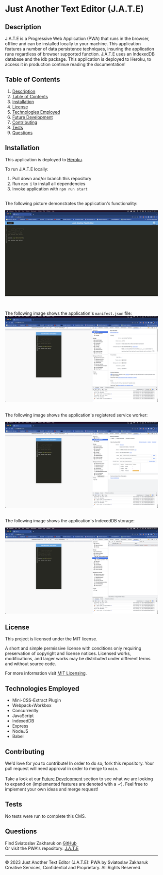 # Just Another Text Editor (J.A.T.E)

## Description

J.A.T.E is a Progressive Web Application (PWA) that runs in the browser, offline and can be installed locally to your machine. This application features a number of data persistence techniques, insuring the application runs regardless of browser supported function. J.A.T.E uses an IndexedDB database and the idb package. This application is deployed to Heroku, to access it in production continue reading the documentation!

## Table of Contents
1. [Description](#description)
2. [Table of Contents](#table-of-contents)
3. [Installation](#installation)
4. [License](#license)
5. [Technologies Employed](#technologies-employed)
6. [Future Development](#future-development)
7. [Contributing](#contributing)
8. [Tests](#tests)
9. [Questions](#questions)


## Installation
This application is deployed to [Heroku](https://stark-meadow-52806.herokuapp.com/).

To run J.A.T.E locally:

1. Pull down and/or branch this repository
2. Run ```npm i``` to install all dependencies
3. Invoke application with ```npm run start```
</br>
The following picture demonstrates the application's functionality:



![Alt text](Assets/Screenshot%20.png)

</br>

The following image shows the application's ```manifest.json``` file:
![Alt text](Assets/Screenshot%20manifest.png)

</br>
The following image shows the application's registered service worker:

![Alt text](Assets/Screenshot%20service%20worker.png)

</br>
The following image shows the application's IndexedDB storage:

![Alt text](Assets/Screenshot%20IndexedDB%20storage.png)


## License
This project is licensed under the MIT license.

A short and simple permissive license with conditions only requiring preservation of copyright and license notices. Licensed works, modifications, and larger works may be distributed under different terms and without source code.<p/>For more information visit [MIT Licensing](https://choosealicense.com/licenses/mit/).

## Technologies Employed
* Mini-CSS-Extract Plugin
* Webpack+Workbox
* Concurrently
* JavaScript
* IndexedDB
* Express
* NodeJS
* Babel




## Contributing
We'd love for you to contribute! In order to do so, fork this repository. Your pull request will need approval in order to merge to ```main```. <br/><br/> Take a look at our [Future Development](#future-development) section to see what we are looking to expand on (implemented features are denoted with a &check;). Feel free to implement your own ideas and merge request!

## Tests
No tests were run to complete this CMS.

## Questions
Find Sviatoslav Zakharuk on [GitHub](https://github.com/Bunix25)<br/>
Or visit the PWA's repository: [J.A.T.E](https://github.com/Bunix25)

- - -
© 2023 Just Another Text Editor (J.A.T.E): PWA by Sviatoslav Zakharuk Creative Services, Confidential and Proprietary. All Rights Reserved.
